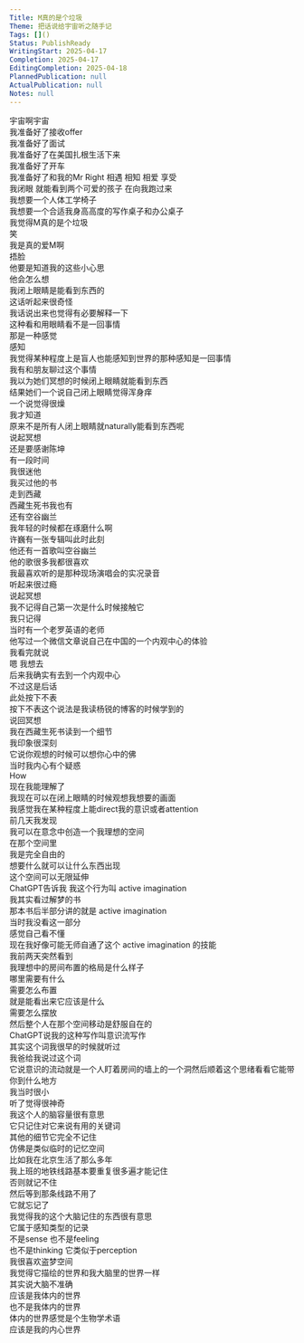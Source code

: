 ```yaml
---
Title: M真的是个垃圾
Theme: 把话说给宇宙听之随手记
Tags: []()
Status: PublishReady
WritingStart: 2025-04-17
Completion: 2025-04-17
EditingCompletion: 2025-04-18
PlannedPublication: null
ActualPublication: null
Notes: null
---    
```

宇宙啊宇宙  
我准备好了接收offer  
我准备好了面试  
我准备好了在美国扎根生活下来  
我准备好了开车  
我准备好了和我的Mr Right 相遇 相知 相爱 享受  
我闭眼 就能看到两个可爱的孩子 在向我跑过来    
我想要一个人体工学椅子  
我想要一个合适我身高高度的写作桌子和办公桌子    
我觉得M真的是个垃圾  
笑  
我是真的爱M啊  
捂脸  
他要是知道我的这些小心思  
他会怎么想    
我闭上眼睛是能看到东西的  
这话听起来很奇怪  
我话说出来也觉得有必要解释一下  
这种看和用眼睛看不是一回事情  
那是一种感觉  
感知  
我觉得某种程度上是盲人也能感知到世界的那种感知是一回事情  
我有和朋友聊过这个事情  
我以为她们冥想的时候闭上眼睛就能看到东西  
结果她们一个说自己闭上眼睛觉得浑身痒  
一个说觉得很燥  
我才知道  
原来不是所有人闭上眼睛就naturally能看到东西呢    
说起冥想  
还是要感谢陈坤  
有一段时间  
我很迷他  
我买过他的书  
走到西藏  
西藏生死书我也有  
还有空谷幽兰  
我年轻的时候都在琢磨什么啊    
许巍有一张专辑叫此时此刻  
他还有一首歌叫空谷幽兰  
他的歌很多我都很喜欢  
我最喜欢听的是那种现场演唱会的实况录音  
听起来很过瘾    
说起冥想  
我不记得自己第一次是什么时候接触它  
我只记得  
当时有一个老罗英语的老师  
他写过一个微信文章说自己在中国的一个内观中心的体验  
我看完就说  
嗯 我想去  
后来我确实有去到一个内观中心  
不过这是后话  
此处按下不表  
按下不表这个说法是我读杨锐的博客的时候学到的    
说回冥想  
我在西藏生死书读到一个细节  
我印象很深刻  
它说你观想的时候可以想你心中的佛  
当时我内心有个疑惑  
How  
现在我能理解了  
我现在可以在闭上眼睛的时候观想我想要的画面  
我感觉我在某种程度上能direct我的意识或者attention    
前几天我发现  
我可以在意念中创造一个我理想的空间  
在那个空间里  
我是完全自由的  
想要什么就可以让什么东西出现  
这个空间可以无限延伸  
ChatGPT告诉我 我这个行为叫 active imagination    
我其实看过解梦的书  
那本书后半部分讲的就是 active imagination  
当时我没看这一部分  
感觉自己看不懂  
现在我好像可能无师自通了这个 active imagination 的技能    
我前两天突然看到  
我理想中的房间布置的格局是什么样子  
哪里需要有什么  
需要怎么布置  
就是能看出来它应该是什么  
需要怎么摆放  
然后整个人在那个空间移动是舒服自在的    
ChatGPT说我的这种写作叫意识流写作  
其实这个词我很早的时候就听过  
我爸给我说过这个词  
它说意识的流动就是一个人盯着房间的墙上的一个洞然后顺着这个思绪看看它能带你到什么地方  
我当时很小  
听了觉得很神奇    
我这个人的脑容量很有意思  
它只记住对它来说有用的关键词  
其他的细节它完全不记住  
仿佛是类似临时的记忆空间  
比如我在北京生活了那么多年  
我上班的地铁线路基本要重复很多遍才能记住  
否则就记不住  
然后等到那条线路不用了  
它就忘记了  
我觉得我的这个大脑记住的东西很有意思  
它属于感知类型的记录  
不是sense 也不是feeling  
也不是thinking 它类似于perception  
我很喜欢盗梦空间  
我觉得它描绘的世界和我大脑里的世界一样  
其实说大脑不准确  
应该是我体内的世界  
也不是我体内的世界  
体内的世界感觉是个生物学术语  
应该是我的内心世界    

